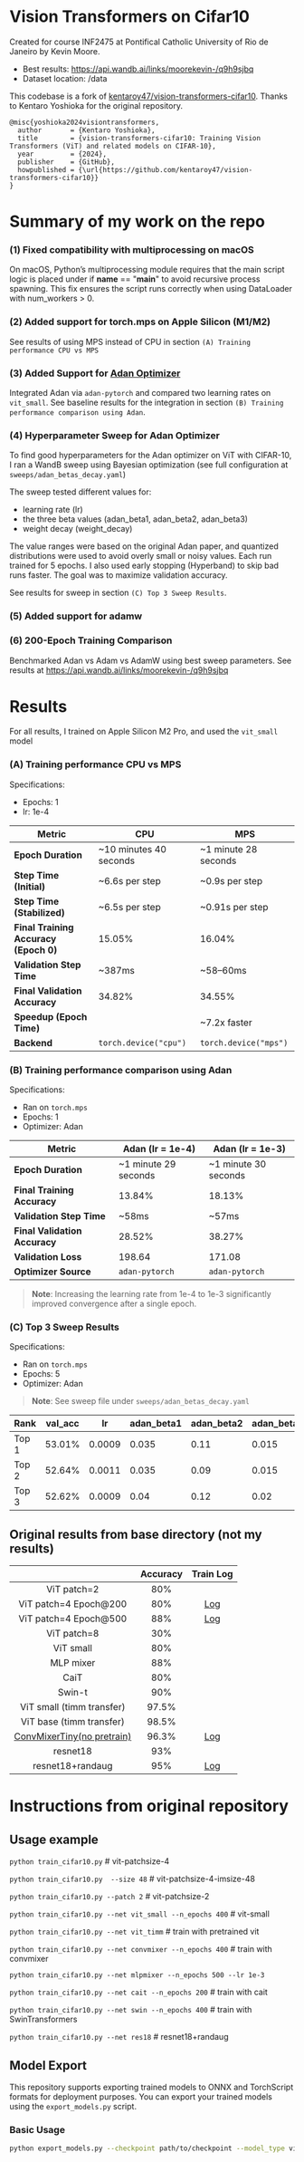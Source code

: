 # Vision Transformers on Cifar10

Created for course INF2475 at Pontifical Catholic University of Rio de Janeiro by Kevin Moore.

- Best results: https://api.wandb.ai/links/moorekevin-/q9h9sjbq
- Dataset location: /data

This codebase is a fork of [kentaroy47/vision-transformers-cifar10](https://github.com/kentaroy47/vision-transformers-cifar10). Thanks to Kentaro Yoshioka for the original repository.

```
@misc{yoshioka2024visiontransformers,
  author       = {Kentaro Yoshioka},
  title        = {vision-transformers-cifar10: Training Vision Transformers (ViT) and related models on CIFAR-10},
  year         = {2024},
  publisher    = {GitHub},
  howpublished = {\url{https://github.com/kentaroy47/vision-transformers-cifar10}}
}
```

# Summary of my work on the repo

### (1) Fixed compatibility with multiprocessing on macOS

On macOS, Python’s multiprocessing module requires that the main script logic is placed under if **name** == "**main**" to avoid recursive process spawning. This fix ensures the script runs correctly when using DataLoader with num_workers > 0.

### (2) Added support for torch.mps on Apple Silicon (M1/M2)

See results of using MPS instead of CPU in section `(A) Training performance CPU vs MPS`

### (3) Added Support for [Adan Optimizer](https://github.com/lucidrains/Adan-pytorch)

Integrated Adan via `adan-pytorch` and compared two learning rates on `vit_small`. See baseline results for the integration in section `(B) Training performance comparison using Adan`.

### (4) Hyperparameter Sweep for Adan Optimizer

To find good hyperparameters for the Adan optimizer on ViT with CIFAR-10, I ran a WandB sweep using Bayesian optimization (see full configuration at `sweeps/adan_betas_decay.yaml`)

The sweep tested different values for:

- learning rate (lr)
- the three beta values (adan_beta1, adan_beta2, adan_beta3)
- weight decay (weight_decay)

The value ranges were based on the original Adan paper, and quantized distributions were used to avoid overly small or noisy values. Each run trained for 5 epochs. I also used early stopping (Hyperband) to skip bad runs faster. The goal was to maximize validation accuracy.

See results for sweep in section `(C) Top 3 Sweep Results`.

### (5) Added support for adamw

### (6) 200-Epoch Training Comparison

Benchmarked Adan vs Adam vs AdamW using best sweep parameters.
See results at https://api.wandb.ai/links/moorekevin-/q9h9sjbq

# Results

For all results, I trained on Apple Silicon M2 Pro, and used the `vit_small` model

### (A) Training performance CPU vs MPS

Specifications:

- Epochs: 1
- lr: 1e-4

| Metric                                | CPU                    | MPS                   |
| ------------------------------------- | ---------------------- | --------------------- |
| **Epoch Duration**                    | ~10 minutes 40 seconds | ~1 minute 28 seconds  |
| **Step Time (Initial)**               | ~6.6s per step         | ~0.9s per step        |
| **Step Time (Stabilized)**            | ~6.5s per step         | ~0.91s per step       |
| **Final Training Accuracy (Epoch 0)** | 15.05%                 | 16.04%                |
| **Validation Step Time**              | ~387ms                 | ~58–60ms              |
| **Final Validation Accuracy**         | 34.82%                 | 34.55%                |
| **Speedup (Epoch Time)**              |                        | ~7.2x faster          |
| **Backend**                           | `torch.device("cpu")`  | `torch.device("mps")` |

### (B) Training performance comparison using Adan

Specifications:

- Ran on `torch.mps`
- Epochs: 1
- Optimizer: Adan

| Metric                        | Adan (lr = 1e-4)     | Adan (lr = 1e-3)     |
| ----------------------------- | -------------------- | -------------------- |
| **Epoch Duration**            | ~1 minute 29 seconds | ~1 minute 30 seconds |
| **Final Training Accuracy**   | 13.84%               | 18.13%               |
| **Validation Step Time**      | ~58ms                | ~57ms                |
| **Final Validation Accuracy** | 28.52%               | 38.27%               |
| **Validation Loss**           | 198.64               | 171.08               |
| **Optimizer Source**          | `adan-pytorch`       | `adan-pytorch`       |

> **Note**: Increasing the learning rate from 1e-4 to 1e-3 significantly improved convergence after a single epoch.

### (C) Top 3 Sweep Results

Specifications:

- Ran on `torch.mps`
- Epochs: 5
- Optimizer: Adan

> **Note**: See sweep file under `sweeps/adan_betas_decay.yaml`

| Rank  | val_acc | lr     | adan_beta1 | adan_beta2 | adan_beta3 | weight_decay |
| ----- | ------- | ------ | ---------- | ---------- | ---------- | ------------ |
| Top 1 | 53.01%  | 0.0009 | 0.035      | 0.11       | 0.015      | 0.02         |
| Top 2 | 52.64%  | 0.0011 | 0.035      | 0.09       | 0.015      | 0.02         |
| Top 3 | 52.62%  | 0.0009 | 0.04       | 0.12       | 0.02       | 0.015        |

## Original results from base directory (not my results)

|                                                                           | Accuracy |                                                                                 Train Log                                                                                  |
| :-----------------------------------------------------------------------: | :------: | :------------------------------------------------------------------------------------------------------------------------------------------------------------------------: |
|                                ViT patch=2                                |   80%    |                                                                                                                                                                            |
|                           ViT patch=4 Epoch@200                           |   80%    | [Log](https://wandb.ai/arutema47/cifar10-challange/reports/Untitled-Report--VmlldzoxNjU3MTU2?accessToken=3y3ib62e8b9ed2m2zb22dze8955fwuhljl5l4po1d5a3u9b7yzek1tz7a0d4i57r) |
|                           ViT patch=4 Epoch@500                           |   88%    | [Log](https://wandb.ai/arutema47/cifar10-challange/reports/Untitled-Report--VmlldzoxNjU3MTU2?accessToken=3y3ib62e8b9ed2m2zb22dze8955fwuhljl5l4po1d5a3u9b7yzek1tz7a0d4i57r) |
|                                ViT patch=8                                |   30%    |                                                                                                                                                                            |
|                                 ViT small                                 |   80%    |                                                                                                                                                                            |
|                                 MLP mixer                                 |   88%    |                                                                                                                                                                            |
|                                   CaiT                                    |   80%    |                                                                                                                                                                            |
|                                  Swin-t                                   |   90%    |                                                                                                                                                                            |
|                         ViT small (timm transfer)                         |  97.5%   |                                                                                                                                                                            |
|                         ViT base (timm transfer)                          |  98.5%   |                                                                                                                                                                            |
| [ConvMixerTiny(no pretrain)](https://openreview.net/forum?id=TVHS5Y4dNvM) |  96.3%   |    [Log](https://wandb.ai/arutema47/cifar10-challange/reports/convmixer--VmlldzoyMjEyOTk1?accessToken=2w9nox10so11ixf7t0imdhxq1rf1ftgzyax4r9h896iekm2byfifz3b7hkv3klrt)    |
|                                 resnet18                                  |   93%    |                                                                                                                                                                            |
|                             resnet18+randaug                              |   95%    | [Log](https://wandb.ai/arutema47/cifar10-challange/reports/Untitled-Report--VmlldzoxNjU3MTYz?accessToken=968duvoqt6xq7ep75ob0yppkzbxd0q03gxy2apytryv04a84xvj8ysdfvdaakij2) |

# Instructions from original repository

## Usage example

`python train_cifar10.py` # vit-patchsize-4

`python train_cifar10.py  --size 48` # vit-patchsize-4-imsize-48

`python train_cifar10.py --patch 2` # vit-patchsize-2

`python train_cifar10.py --net vit_small --n_epochs 400` # vit-small

`python train_cifar10.py --net vit_timm` # train with pretrained vit

`python train_cifar10.py --net convmixer --n_epochs 400` # train with convmixer

`python train_cifar10.py --net mlpmixer --n_epochs 500 --lr 1e-3`

`python train_cifar10.py --net cait --n_epochs 200` # train with cait

`python train_cifar10.py --net swin --n_epochs 400` # train with SwinTransformers

`python train_cifar10.py --net res18` # resnet18+randaug

## Model Export

This repository supports exporting trained models to ONNX and TorchScript formats for deployment purposes. You can export your trained models using the `export_models.py` script.

### Basic Usage

```bash
python export_models.py --checkpoint path/to/checkpoint --model_type vit --output_dir exported_models
```
